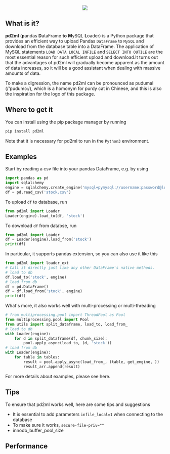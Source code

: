 <div align="center">
 <div>
   <img src="https://user-images.githubusercontent.com/32212649/88253383-5510de00-cce4-11ea-8773-467c51b6c0bf.png">
  </div>
</div>

## What is it?

**pd2ml** (**p**andas **D**ataFrame **to** **M**ySQL **L**oader) is a Python package that provides an efficient way to upload Pandas `DataFrame` to `MySQL` and download from the database table into a DataFrame. The application of MySQL statements `LOAD DATA LOCAL INFILE` and `SELECT INTO OUTILE` are the most essential reason for such efficient upload and download.It turns out that the advantages of pd2ml will gradually become apparent as the amount of data increases, so it will be a good assistant when dealing with massive amounts of data.

To make a digression, the name pd2ml can be pronounced as pudumal (/'pudumɔ:/), which is a homonym for purdy cat in Chinese, and this is also the inspiration for the logo of this package.

## Where to get it

You can install using the pip package manager by running
```sh
pip install pd2ml
```
Note that it is necessary for pd2ml to run in the `Python3` environment.

## Examples

Start by reading a csv file into your pandas DataFrame, e.g. by using
```python
import pandas as pd
import sqlalchemy
engine = sqlalchemy.create_engine('mysql+pymysql://username:password@localhost:3306/db?charset=utf8&local_infile=1')
df = pd.read_csv('stock.csv')
```
To upload `df` to database, run
```python
from pd2ml import Loader
Loader(engine).load_to(df, 'stock')
```
To download `df` from databse, run
```python
from pd2ml import Loader
df = Loader(engine).load_from('stock')
print(df)
```
In particular, it supports pandas extension, so you can also use it like this
```python
from pd2ml import loader_ext
# Call it directly just like any other DataFrame's native methods.
# load to db
df.load_to('stock', engine)
# load from db
df = pd.DataFrame()
df = df.load_from('stock', engine)
print(df)
```
What's more, it also works well with multi-processing or multi-threading
```python
# from multiprocessing.pool import ThreadPool as Pool
from multiprocessing.pool import Pool
from utils import split_dataframe, load_to, load_from_
# load to db
with Loader(engine):
    for d in split_dataframe(df, chunk_size):
        pool.apply_async(load_to, (d, 'stock'))
# load from db
with Loader(engine):
    for table in tables:
        result = pool.apply_async(load_from_, (table, get_engine, ))
        result_arr.append(result)
```
For more details about examples, please see here.

## Tips

To ensure that pd2ml works well, here are some tips and suggestions
- It is essential to add parameters `infile_local=1` when connecting to the database
- To make sure it works, `secure-file-priv=""`
- innodb_buffer_pool_size

## Performance



